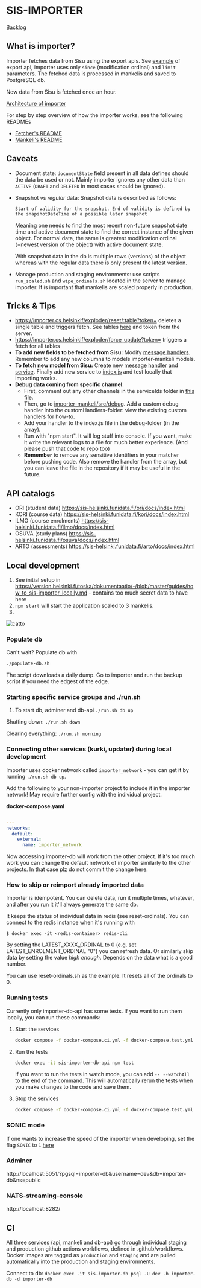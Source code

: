 # SIS-IMPORTER

[Backlog](https://github.com/orgs/UniversityOfHelsinkiCS/projects/19)

## What is importer?

Importer fetches data from Sisu using the export apis. See [example](https://sis-helsinki.funidata.fi/kori/docs/index.html#_export_assessment_items) of export api, importer uses only `since` (modification ordinal) and `limit` parameters. The fetched data is processed in mankelis and saved to PostgreSQL db.

New data from Sisu is fetched once an hour.

[Architecture of importer](./how_tos/importer.png)

For step by step overview of how the importer works, see the following READMEs

- [Fetcher's README](./importer-api/README.md)
- [Mankeli's README](./importer-mankeli/README.md)

## Caveats

- Document state: `documentState` field present in all data defines should the data be used or not. Mainly importer ignores any other data than `ACTIVE` (`DRAFT` and `DELETED` in most cases should be ignored).
- Snapshot vs _regular_ data: Snapshot data is described as follows:

  `Start of validity for the snapshot. End of validity is defined by the snapshotDateTime of a possible later snapshot`

  Meaning one needs to find the most recent non-future snapshot date time and active document state to find the correct instance of the given object. For normal data, the same is greatest modification ordinal (=newest version of the object) with active document state.

  With snapshot data in the db is multiple rows (versions) of the object whereas with the regular data there is only present the latest version.

- Manage production and staging environments: use scripts `run_scaled.sh` and `wipe_ordinals.sh` located in the server to manage importer. It is important that mankelis are scaled properly in production.

## Tricks & Tips

- https://importer.cs.helsinkif/exploder/reset/:table?token= deletes a single table and triggers fetch. See tables [here](https://github.com/UniversityOfHelsinkiCS/sis-importer/blob/master/importer-api/src/explorer/index.js#L53) and token from the server.
- https://importer.cs.helsinkif/exploder/force_update?token= triggers a fetch for all tables
- **To add new fields to be fetched from Sisu:** Modify [message handlers](https://github.com/UniversityOfHelsinkiCS/sis-importer/tree/master/importer-mankeli/src/messageHandlers). Remember to add any new columns to models importer-mankeli models.
- **To fetch new model from Sisu:** Create new [message handler](https://github.com/UniversityOfHelsinkiCS/sis-importer/tree/master/importer-mankeli/src/messageHandlers) and [service](https://github.com/UniversityOfHelsinkiCS/sis-importer/tree/master/importer-api/src/services). Finally add new service to [index.js](https://github.com/UniversityOfHelsinkiCS/sis-importer/blob/master/importer-api/src/services/index.js) and test locally that importing works.
- **Debug data coming from specific channel**:
  - First, comment out any other channels in the serviceIds folder in [this](importer-api/src/services/index.js) file.
  - Then, go to [importer-mankeli/src/debug](importer-mankeli/src/debug). Add a custom debug handler into the customHandlers-folder: view the existing custom handlers for how-to.
  - Add your handler to the index.js file in the debug-folder (in the array).
  - Run with "npm start". It will log stuff into console. If you want, make it write the relevant logs to a file for much better experience. (And please push that code to repo too)
  - **Remember** to remove any sensitive identifiers in your matcher before pushing code. Also remove the handler from the array, but you can leave the file in the repository if it may be useful in the future.

## API catalogs

- ORI (student data) https://sis-helsinki.funidata.fi/ori/docs/index.html
- KORI (course data) https://sis-helsinki.funidata.fi/kori/docs/index.html
- ILMO (course enrolments) https://sis-helsinki.funidata.fi/ilmo/docs/index.html
- OSUVA (study plans) https://sis-helsinki.funidata.fi/osuva/docs/index.html
- ARTO (assessments) https://sis-helsinki.funidata.fi/arto/docs/index.html

## Local development

1. See initial setup in https://version.helsinki.fi/toska/dokumentaatio/-/blob/master/guides/how_to_sis-importer_locally.md - contains too much secret data to have here
2. `npm start` will start the application scaled to 3 mankelis.
3.

![catto](http://i.imgur.com/1uYroRF.gif)

### Populate db

Can't wait? Populate db with

```bash
./populate-db.sh
```

The script downloads a daily dump. Go to importer and run the backup script if you need the edgest of the edge.

### Starting specific service groups and ./run.sh

1. To start db, adminer and db-api `./run.sh db up`

Shutting down: `./run.sh down`

Clearing everything: `./run.sh morning`

### Connecting other services (kurki, updater) during local development

Importer uses docker network called `importer_network` - you can get it by running `./run.sh db up`.

Add the following to your non-importer project to include it in the importer network! May require further config with the individual project.

**docker-compose.yaml**

```yaml

---
networks:
  default:
    external:
      name: importer_network
```

Now accessing importer-db will work from the other project. If it's too much work you can change the default network of importer similarly to the other projects. In that case plz do not commit the change here.

### How to skip or reimport already imported data

Importer is idempotent. You can delete data, run it multiple times, whatever, and after you run it it'll always generate the same db.

It keeps the status of individual data in redis (see reset-ordinals). You can connect to the redis instance when it's running with

```console
$ docker exec -it <redis-container> redis-cli
```

By setting the LATEST_XXXX_ORDINAL to 0 (e.g. set LATEST_ENROLMENT_ORDINAL "0") you can refresh data. Or similarly skip data by setting the value _high enough_. Depends on the data what is a good number.

You can use reset-ordinals.sh as the example. It resets all of the ordinals to 0.

### Running tests

Currently only importer-db-api has some tests. If you want to run them locally, you can run these commands:

1. Start the services

    ```bash
    docker compose -f docker-compose.ci.yml -f docker-compose.test.yml up -d
    ```

2. Run the tests

    ```bash
    docker exec -it sis-importer-db-api npm test
    ```

    If you want to run the tests in watch mode, you can add `-- --watchAll` to the end of the command. This will automatically rerun the tests when you make changes to the code and save them.

3. Stop the services

    ```bash
    docker compose -f docker-compose.ci.yml -f docker-compose.test.yml down
    ```

### SONIC mode

If one wants to increase the speed of the importer when developing, set the flag `SONIC` to `1` [here](https://github.com/UniversityOfHelsinkiCS/sis-importer/blob/master/docker-compose.yml#L24)

### Adminer

http://localhost:5051/?pgsql=importer-db&username=dev&db=importer-db&ns=public

### NATS-streaming-console

http://localhost:8282/

## CI

All three services (api, mankeli and db-api) go through individual staging and production github actions workflows, defined in .github/workflows.
Docker images are tagged as `production` and `staging` and are pulled automatically into the production and staging environments.

Connect to db: `docker exec -it sis-importer-db psql -U dev -h importer-db -d importer-db`
